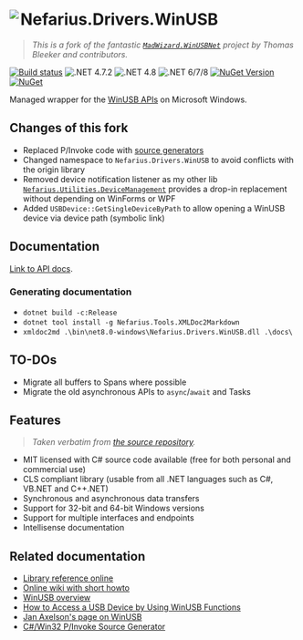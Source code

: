 # <img src="assets/NSS-128x128.png" align="left" />Nefarius.Drivers.WinUSB

> *This is a fork of the fantastic [`MadWizard.WinUSBNet`](https://github.com/snikeguo/winusbnet) project by Thomas
Bleeker and contributors.*

[![Build status](https://ci.appveyor.com/api/projects/status/rqfsoto1qpd0456f?svg=true)](https://ci.appveyor.com/project/nefarius/nefarius-drivers-winusb)
![.NET 4.7.2](https://img.shields.io/badge/.NET-4.7.2-blue)
![.NET 4.8](https://img.shields.io/badge/.NET-4.8-blue)
![.NET 6/7/8](https://img.shields.io/badge/.NET-6%2F7%2F8-blue)
[![NuGet Version](https://img.shields.io/nuget/v/Nefarius.Drivers.WinUSB)](https://www.nuget.org/packages/Nefarius.Drivers.WinUSB/)
[![NuGet](https://img.shields.io/nuget/dt/Nefarius.Drivers.WinUSB)](https://www.nuget.org/packages/Nefarius.Drivers.WinUSB/)

Managed wrapper for the [WinUSB APIs](https://learn.microsoft.com/en-us/windows-hardware/drivers/usbcon/winusb) on
Microsoft Windows.

## Changes of this fork

- Replaced P/Invoke code with [source generators](https://github.com/microsoft/CsWin32)
- Changed namespace to `Nefarius.Drivers.WinUSB` to avoid conflicts with the origin library
- Removed device notification listener as my other
  lib [`Nefarius.Utilities.DeviceManagement`](https://github.com/nefarius/Nefarius.Utilities.DeviceManagement) provides
  a drop-in replacement without depending on WinForms or WPF
- Added `USBDevice::GetSingleDeviceByPath` to allow opening a WinUSB device via device path (symbolic link)

## Documentation

[Link to API docs](docs/index.md).

### Generating documentation

- `dotnet build -c:Release`
- `dotnet tool install -g Nefarius.Tools.XMLDoc2Markdown`
- `xmldoc2md .\bin\net8.0-windows\Nefarius.Drivers.WinUSB.dll .\docs\`

## TO-DOs

- Migrate all buffers to Spans where possible
- Migrate the old asynchronous APIs to `async`/`await` and Tasks

## Features

> *Taken verbatim from [the source repository](https://github.com/snikeguo/winusbnet/blob/master/README.md).*

- MIT licensed with C# source code available (free for both personal and commercial use)
- CLS compliant library (usable from all .NET languages such as C#, VB.NET and C++.NET)
- Synchronous and asynchronous data transfers
- Support for 32-bit and 64-bit Windows versions
- Support for multiple interfaces and endpoints
- Intellisense documentation

## Related documentation

- [Library reference online](http://madwizard-thomas.github.io/winusbnet/docs/)
- [Online wiki with short howto](https://github.com/madwizard-thomas/winusbnet/wiki)
- [WinUSB overview](https://docs.microsoft.com/en-us/windows-hardware/drivers/usbcon/winusb)
- [How to Access a USB Device by Using WinUSB Functions](https://learn.microsoft.com/en-us/windows-hardware/drivers/usbcon/using-winusb-api-to-communicate-with-a-usb-device)
- [Jan Axelson's page on WinUSB](http://janaxelson.com/winusb.htm)
- [C#/Win32 P/Invoke Source Generator](https://github.com/microsoft/CsWin32)
